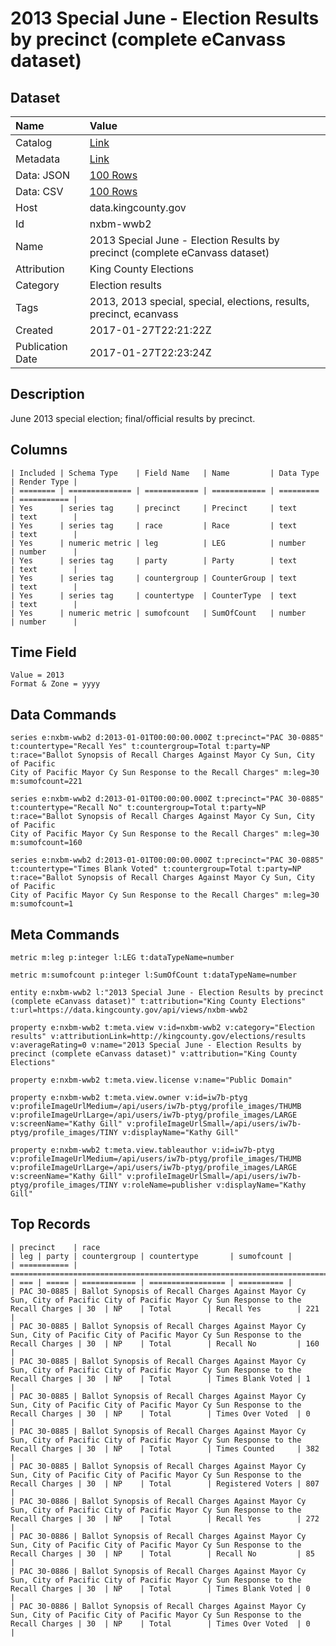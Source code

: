 # 2013 Special June - Election Results by precinct (complete eCanvass dataset)

## Dataset

| Name | Value |
| :--- | :---- |
| Catalog | [Link](https://catalog.data.gov/dataset/2013-special-june-election-results-by-precinct-complete-ecanvass-dataset) |
| Metadata | [Link](https://data.kingcounty.gov/api/views/nxbm-wwb2) |
| Data: JSON | [100 Rows](https://data.kingcounty.gov/api/views/nxbm-wwb2/rows.json?max_rows=100) |
| Data: CSV | [100 Rows](https://data.kingcounty.gov/api/views/nxbm-wwb2/rows.csv?max_rows=100) |
| Host | data.kingcounty.gov |
| Id | nxbm-wwb2 |
| Name | 2013 Special June - Election Results by precinct (complete eCanvass dataset) |
| Attribution | King County Elections |
| Category | Election results |
| Tags | 2013, 2013 special, special, elections, results, precinct, ecanvass |
| Created | 2017-01-27T22:21:22Z |
| Publication Date | 2017-01-27T22:23:24Z |

## Description

June 2013 special election; final/official results by precinct.

## Columns

```ls
| Included | Schema Type    | Field Name   | Name         | Data Type | Render Type |
| ======== | ============== | ============ | ============ | ========= | =========== |
| Yes      | series tag     | precinct     | Precinct     | text      | text        |
| Yes      | series tag     | race         | Race         | text      | text        |
| Yes      | numeric metric | leg          | LEG          | number    | number      |
| Yes      | series tag     | party        | Party        | text      | text        |
| Yes      | series tag     | countergroup | CounterGroup | text      | text        |
| Yes      | series tag     | countertype  | CounterType  | text      | text        |
| Yes      | numeric metric | sumofcount   | SumOfCount   | number    | number      |
```

## Time Field

```ls
Value = 2013
Format & Zone = yyyy
```

## Data Commands

```ls
series e:nxbm-wwb2 d:2013-01-01T00:00:00.000Z t:precinct="PAC 30-0885" t:countertype="Recall Yes" t:countergroup=Total t:party=NP t:race="Ballot Synopsis of Recall Charges Against Mayor Cy Sun, City of Pacific
City of Pacific Mayor Cy Sun Response to the Recall Charges" m:leg=30 m:sumofcount=221

series e:nxbm-wwb2 d:2013-01-01T00:00:00.000Z t:precinct="PAC 30-0885" t:countertype="Recall No" t:countergroup=Total t:party=NP t:race="Ballot Synopsis of Recall Charges Against Mayor Cy Sun, City of Pacific
City of Pacific Mayor Cy Sun Response to the Recall Charges" m:leg=30 m:sumofcount=160

series e:nxbm-wwb2 d:2013-01-01T00:00:00.000Z t:precinct="PAC 30-0885" t:countertype="Times Blank Voted" t:countergroup=Total t:party=NP t:race="Ballot Synopsis of Recall Charges Against Mayor Cy Sun, City of Pacific
City of Pacific Mayor Cy Sun Response to the Recall Charges" m:leg=30 m:sumofcount=1
```

## Meta Commands

```ls
metric m:leg p:integer l:LEG t:dataTypeName=number

metric m:sumofcount p:integer l:SumOfCount t:dataTypeName=number

entity e:nxbm-wwb2 l:"2013 Special June - Election Results by precinct (complete eCanvass dataset)" t:attribution="King County Elections" t:url=https://data.kingcounty.gov/api/views/nxbm-wwb2

property e:nxbm-wwb2 t:meta.view v:id=nxbm-wwb2 v:category="Election results" v:attributionLink=http://kingcounty.gov/elections/results v:averageRating=0 v:name="2013 Special June - Election Results by precinct (complete eCanvass dataset)" v:attribution="King County Elections"

property e:nxbm-wwb2 t:meta.view.license v:name="Public Domain"

property e:nxbm-wwb2 t:meta.view.owner v:id=iw7b-ptyg v:profileImageUrlMedium=/api/users/iw7b-ptyg/profile_images/THUMB v:profileImageUrlLarge=/api/users/iw7b-ptyg/profile_images/LARGE v:screenName="Kathy Gill" v:profileImageUrlSmall=/api/users/iw7b-ptyg/profile_images/TINY v:displayName="Kathy Gill"

property e:nxbm-wwb2 t:meta.view.tableauthor v:id=iw7b-ptyg v:profileImageUrlMedium=/api/users/iw7b-ptyg/profile_images/THUMB v:profileImageUrlLarge=/api/users/iw7b-ptyg/profile_images/LARGE v:screenName="Kathy Gill" v:profileImageUrlSmall=/api/users/iw7b-ptyg/profile_images/TINY v:roleName=publisher v:displayName="Kathy Gill"
```

## Top Records

```ls
| precinct    | race                                                                                                                                | leg | party | countergroup | countertype       | sumofcount | 
| =========== | =================================================================================================================================== | === | ===== | ============ | ================= | ========== | 
| PAC 30-0885 | Ballot Synopsis of Recall Charges Against Mayor Cy Sun, City of Pacific City of Pacific Mayor Cy Sun Response to the Recall Charges | 30  | NP    | Total        | Recall Yes        | 221        | 
| PAC 30-0885 | Ballot Synopsis of Recall Charges Against Mayor Cy Sun, City of Pacific City of Pacific Mayor Cy Sun Response to the Recall Charges | 30  | NP    | Total        | Recall No         | 160        | 
| PAC 30-0885 | Ballot Synopsis of Recall Charges Against Mayor Cy Sun, City of Pacific City of Pacific Mayor Cy Sun Response to the Recall Charges | 30  | NP    | Total        | Times Blank Voted | 1          | 
| PAC 30-0885 | Ballot Synopsis of Recall Charges Against Mayor Cy Sun, City of Pacific City of Pacific Mayor Cy Sun Response to the Recall Charges | 30  | NP    | Total        | Times Over Voted  | 0          | 
| PAC 30-0885 | Ballot Synopsis of Recall Charges Against Mayor Cy Sun, City of Pacific City of Pacific Mayor Cy Sun Response to the Recall Charges | 30  | NP    | Total        | Times Counted     | 382        | 
| PAC 30-0885 | Ballot Synopsis of Recall Charges Against Mayor Cy Sun, City of Pacific City of Pacific Mayor Cy Sun Response to the Recall Charges | 30  | NP    | Total        | Registered Voters | 807        | 
| PAC 30-0886 | Ballot Synopsis of Recall Charges Against Mayor Cy Sun, City of Pacific City of Pacific Mayor Cy Sun Response to the Recall Charges | 30  | NP    | Total        | Recall Yes        | 272        | 
| PAC 30-0886 | Ballot Synopsis of Recall Charges Against Mayor Cy Sun, City of Pacific City of Pacific Mayor Cy Sun Response to the Recall Charges | 30  | NP    | Total        | Recall No         | 85         | 
| PAC 30-0886 | Ballot Synopsis of Recall Charges Against Mayor Cy Sun, City of Pacific City of Pacific Mayor Cy Sun Response to the Recall Charges | 30  | NP    | Total        | Times Blank Voted | 0          | 
| PAC 30-0886 | Ballot Synopsis of Recall Charges Against Mayor Cy Sun, City of Pacific City of Pacific Mayor Cy Sun Response to the Recall Charges | 30  | NP    | Total        | Times Over Voted  | 0          | 
```